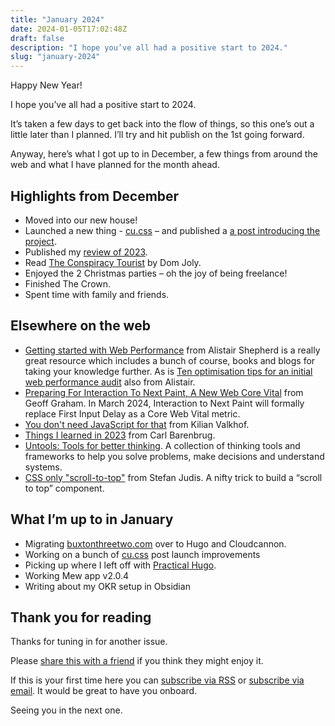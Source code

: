 ```yaml
---
title: "January 2024"
date: 2024-01-05T17:02:48Z
draft: false
description: "I hope you’ve all had a positive start to 2024."
slug: "january-2024"
---
```


Happy New Year! 

I hope you’ve all had a positive start to 2024. 

It’s taken a few days to get back into the flow of things, so this one’s out a little later than I planned. I’ll try and hit publish on the 1st going forward.

Anyway, here’s what I got up to in December, a few things from around the web and what I have planned for the month ahead.

## Highlights from December

- Moved into our new house!
- Launched a new thing - [cu.css](https://ciu.harrycresswell.com/) – and published a [a post introducing the project](/writing/introducing-cu-css/).
- Published my [review of 2023](/writing/2023-review/).
- Read [The Conspiracy Tourist](https://www.goodreads.com/book/show/122077811-the-conspiracy-tourist) by Dom Joly.
- Enjoyed the 2 Christmas parties – oh the joy of being freelance!
- Finished The Crown.
- Spent time with family and friends.

## Elsewhere on the web

- [Getting started with Web Performance](https://www.htmhell.dev/adventcalendar/2023/14/) from Alistair Shepherd is a really great resource which includes a bunch of course, books and blogs for taking your knowledge further. As is [Ten optimisation tips for an initial web performance audit](https://calendar.perfplanet.com/2023/ten-optimisation-tips-for-an-initial-web-performance-audit/) also from Alistair.
- [Preparing For Interaction To Next Paint, A New Web Core Vital](https://www.smashingmagazine.com/2023/12/preparing-interaction-next-paint-web-core-vital/) from Geoff Graham. In March 2024, Interaction to Next Paint will formally replace First Input Delay as a Core Web Vital metric.
- [You don't need JavaScript for that](https://www.htmhell.dev/adventcalendar/2023/2/) from Kilian Valkhof.
- [Things I learned in 2023](https://carlbarenbrug.com/learning) from Carl Barenbrug.
- [Untools: Tools for better thinking](https://untools.co/). A collection of thinking tools and frameworks to help you solve problems, make decisions and understand systems.
- [CSS only "scroll-to-top"](https://www.stefanjudis.com/snippets/css-only-scroll-to-top/) from Stefan Judis. A nifty trick to build a “scroll to top” component.

## What I’m up to in January

- Migrating [buxtonthreetwo.com](https://buxtonthreetwo.com) over to Hugo and Cloudcannon.
- Working on a bunch of [cu.css](https://cu.harrycresswell.com/) post launch improvements
- Picking up where I left off with [Practical Hugo](https://practicalhugo.com/).
- Working Mew app v2.0.4
- Writing about my OKR setup in Obsidian

## Thank you for reading

Thanks for tuning in for another issue.

Please [share this with a friend](/newsletter/january-2024) if you think they might enjoy it.

If this is your first time here you can [subscribe via RSS](/feeds/) or [subscribe via email](https://harrycresswell.us14.list-manage.com/subscribe/post?u=4e8fba8d0ab4a857159c0104e&id=d6ad2b65ca). It would be great to have you onboard.

Seeing you in the next one.
